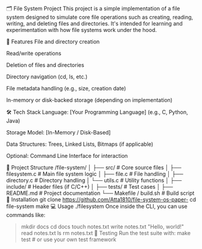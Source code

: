 🗂️ File System Project
This project is a simple implementation of a file system designed to simulate core file operations such as creating, reading, writing, and deleting files and directories. It's intended for learning and experimentation with how file systems work under the hood.

🚀 Features
File and directory creation

Read/write operations

Deletion of files and directories

Directory navigation (cd, ls, etc.)

File metadata handling (e.g., size, creation date)

In-memory or disk-backed storage (depending on implementation)

🛠️ Tech Stack
Language: [Your Programming Language] (e.g., C, Python, Java)

Storage Model: [In-Memory / Disk-Based]

Data Structures: Trees, Linked Lists, Bitmaps (if applicable)

Optional: Command Line Interface for interaction

📁 Project Structure
/file-system/
│
├── src/                    # Core source files
│   ├── filesystem.c        # Main file system logic
│   ├── file.c              # File handling
│   ├── directory.c         # Directory handling
│   └── utils.c             # Utility functions
│
├── include/                # Header files (if C/C++)
│
├── tests/                  # Test cases
│
├── README.md               # Project documentation
└── Makefile / build.sh     # Build script
🔧 Installation
git clone https://github.com/Atta1810/file-system-os-paper-
cd file-system
make 
💻 Usage
./filesystem
Once inside the CLI, you can use commands like:
> mkdir docs
> cd docs
> touch notes.txt
> write notes.txt "Hello, world!"
> read notes.txt
> ls
> rm notes.txt
🧪 Testing
Run the test suite with:
> make test   # or use your own test framework

